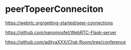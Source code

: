 # peerTopeerConneciton

https://webrtc.org/getting-started/peer-connections

https://github.com/nanomosfet/WebRTC-Flask-server

https://github.com/adityaXXX/Chat-Room/tree/conference
